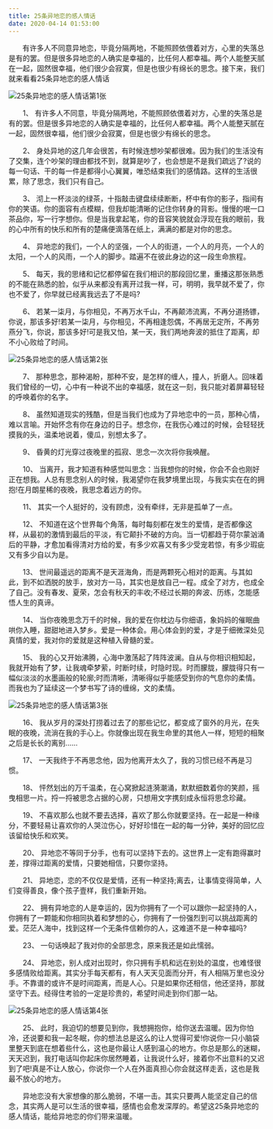 ```yaml
---
title: 25条异地恋的感人情话
date: 2020-04-14 01:53:00
---
```




       有许多人不同意异地恋，毕竟分隔两地，不能照顾依偎着对方，心里的失落总是有的罢。但是很多异地恋的人确实是幸福的，比任何人都幸福。两个人能整天腻在一起，固然很幸福，他们很少会寂寞，但是也很少有绵长的思念。接下来，我们就来看看25条异地恋的感人情话

![25条异地恋的感人情话第1张](/img/9403db49fbd31bb343dfd8af0947633b.jpg)

　　1、 有许多人不同意，毕竟分隔两地，不能照顾依偎着对方，心里的失落总是有的罢。但是很多异地恋的人确实是幸福的，比任何人都幸福。两个人能整天腻在一起，固然很幸福，他们很少会寂寞，但是也很少有绵长的思念。

　　2、 身处异地的这几年会很苦，有时候连想吵架都很难。因为我们的生活没有了交集，连个吵架的理由都找不到，就算是吵了，也会想是不是我们疏远了?说的每一句话、干的每一件是都得小心翼翼，唯恐结束我们的感情路。这样的生活很累，除了思念，我们只有自己。

　　3、 沏上一杯淡淡的绿茶，十指敲击键盘续续断断，杯中有你的影子，指间有你的笑语。你的面容有点模糊，但我却能清晰的记住你转身的背影。慢慢的呡一口茶品你，写一行字想你。但是当我拿起笔，你的音容笑貌就会浮现在我的眼前，我的心中所有的快乐和所有的楚痛便滴落在纸上，满满的都是对你的思念。

　　4、 异地恋的我们，一个人的坚强，一个人的街道，一个人的月亮，一个人的太阳，一个人的风雨，一个人的脚步。踏遍不在彼此身边的这一段生命旅程。

　　5、 每天，我的思绪和记忆都停留在我们相识的那段回忆里，重播这那张熟悉的不能在熟悉的脸，似乎从来都没有离开过我一样，可，明明，我早就不爱了，你也不爱了，你早就已经离我远去了不是吗?

　　6、 若某一柒月，与你相见，不再万水千山，不再颠沛流离，不再分道扬镖，你说，那该多好!若某一柒月，与你相见，不再相逢怨偶，不再居无定所，不再劳燕分飞，你说，那该多好!可是我又怕，某一天，我们两地奔波的抵住了距离，却不小心败给了时间。

![25条异地恋的感人情话第2张](/img/0be43bf0cb0962511a7326c1b6824217.jpg)

　　7、 那种思念，那种渴盼，那种不安，是怎样的缠人，撞人，折磨人。回味着我们曾经的一切，心中有一种说不出的幸福感，就在这一刻，我只能对着屏幕轻轻的呼唤着你的名字。

　　8、 虽然知道现实的残酷，但是当我们也成为了异地恋中的一员，那种心情，难以言喻。开始怀念有你在身边的日子。想念你，在我伤心难过的时候，会轻轻抚摸我的头，温柔地说着，傻瓜，别想太多了。

　　9、 昏黄的灯光穿过夜晚里的孤寂、思念一次次将你我唤醒。

　　10、 当离开，我才知道有种感觉叫思念：当我想你的时候，你会不会也刚好正在想我。人总有思念别人的时候，我渴望你在我梦境里出现，与我实实在在的拥抱!在月朗星稀的夜晚，我思念着远方的你。

　　11、 其实一个人挺好的，没有顾虑，没有牵绊，无非是孤单了一点。

　　12、 不知道在这个世界每个角落，每时每刻都在发生的爱情，是否都像这样，从最初的激情到最后的平淡，有它颠扑不破的方向。当一切都趋于荷尔蒙汹涌后的平静，才愈加看得清对方给的爱，有多少欢喜又有多少受宠若惊，有多少瑕疵又有多少自以为是。

　　13、 世间最遥远的距离不是天涯海角，而是两颗死心相对的距离。与其如此，到不如洒脱的放手，放对方一马，其实也是放自己一程。成全了对方，也成全了自己。没有春发、夏荣，怎会有秋天的丰收;不经过长期的奔波、历练，怎能感悟人生的真谛。

　　14、 当你夜晚思念万千的时候，我的爱在你枕边与你细语，象妈妈的催眠曲哄你入睡，甜甜地进入梦乡。爱是一种体会。用心体会到的爱，才是于细微深处见真情的爱，我对你的爱就是这种植入骨髓的爱。

　　15、 我的心又开始沸腾，心海中激荡起了阵阵波澜。自从与你相识相知起，我就开始有了梦，让我魂牵梦萦，时断时续，时隐时现。时而朦胧，朦胧得只有一幅似淡淡的水墨画般的轮廓;时而清晰，清晰得似乎能感受到你的气息你的柔情。而我也为了延续这一个梦书写了诗的缠绵，文的柔情。

![25条异地恋的感人情话第3张](/img/98ab9241e92b6e929fddf2c057f03dfa.jpg)

　　16、 我从岁月的深处打捞着过去了的那些记忆，都变成了窗外的月光，在失眠的夜晚，流淌在我的手心上。你就像出现在我生命里的其他人一样，短短的相聚之后是长长的离别……

　　17、 一天我终于不再思念他，因为他离开太久了，我的习惯已经不再是习惯。

　　18、 怦然划出的万千温柔，在心窝掀起涟漪潮涌，默默细数着你的笑颜，摇曳相思一片。捋一捋被思念占据的心房，只想用文字携刻成永恒将思念珍藏。

　　19、 不喜欢那么也就不要去选择，喜欢了那么你就要坚持。在一起是一种缘分，不要轻易让喜欢你的人哭泣伤心，好好珍惜在一起的每一分钟，美好的回忆应该留给快乐和欢笑。

　　20、 异地恋不等同于分手，也有可以坚持下去的。这世界上一定有跑得赢时差，撑得过距离的爱情，只要她相信，只要你坚持。

　　21、 异地恋，恋的不仅仅是爱情，还有一种坚持;离去，让事情变得简单，人们变得善良，像个孩子壹样，我们重新开始。

　　22、 拥有异地恋的人是幸运的，因为你拥有了一个可以跟你一起坚持的人，你拥有了一颗能和你相同执着和梦想的心，你拥有了一份强烈到可以挑战距离的爱。茫茫人海中，找到这样一个无条件信赖你的人，这难道不是一种幸福吗?

　　23、 一句话唤起了我对你的全部思念，原来我还是如此懦弱。

　　24、 异地恋，别人成对出现时，你只拥有手机和远在别处的温度，也难怪很多感情败给距离。其实分手每天都有，有人天天见面而分开，有人相隔万里也没分手。不靠谱的或许不是时间距离，而是人心。只是如果你还相信，他还坚持，那就坚守下去。经得住考验的一定是珍贵的，希望时间走到你们那一站。

![25条异地恋的感人情话第4张](/img/35be81ea13e808e3b7130c7ccb17d4f2.jpg)

　　25、 此时，我迫切的想要见到你，我想拥抱你，给你送去温暖。因为你怕冷，还说要和我一起冬眠，你的想法总是这么的让人觉得可爱!你说你一只小脑袋里整天到底在想着些什么，这也是你最让人感到温心的地方。你总是那么的迷糊，天天迟到，我打电话叫你起床你居然睡着，让我说什么好，接着你不出意料的又迟到了吧!真是不让人放心，你说你一个人在外面真担心你会就这样走丢，这也是我最不放心的地方。

　　异地恋没有大家想像的那么脆弱，不堪一击。其实只要两人能坚定自己的信念，其实两人是可以生活的很幸福，感情也会愈发深厚的。希望这25条异地恋的感人情话，能给异地恋的你们带来温暖。